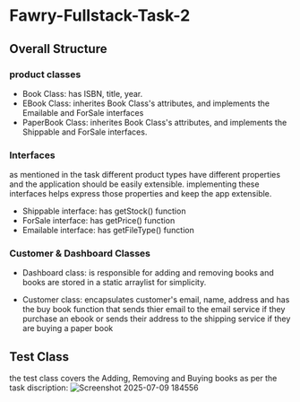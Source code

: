 # Fawry-Fullstack-Task-2
## Overall Structure
 ### product classes
- Book Class: has ISBN, title, year.
- EBook Class: inherites Book Class's attributes, and implements the Emailable and ForSale interfaces
- PaperBook Class: inherites Book Class's attributes, and implements the Shippable and ForSale interfaces.

### Interfaces 
as mentioned in the task different product types have different properties and the application should be easily extensible. implementing these interfaces helps express those properties and keep the app extensible.
- Shippable interface: has getStock() function
- ForSale interface: has getPrice() function
- Emailable interface: has getFileType() function

### Customer & Dashboard Classes
- Dashboard class: is responsible for adding and removing books and books are stored in a static arraylist for simplicity.

- Customer class: encapsulates customer's email, name, address and has the buy book function that sends thier email to the email service if they purchase an ebook or sends their address to the shipping service if they are buying a paper book

## Test Class
the test class covers the Adding, Removing and Buying books as per the task discription:
![Screenshot 2025-07-09 184556](https://github.com/user-attachments/assets/aadc3b52-48fd-4e5d-b64e-126ae18ca67a)


